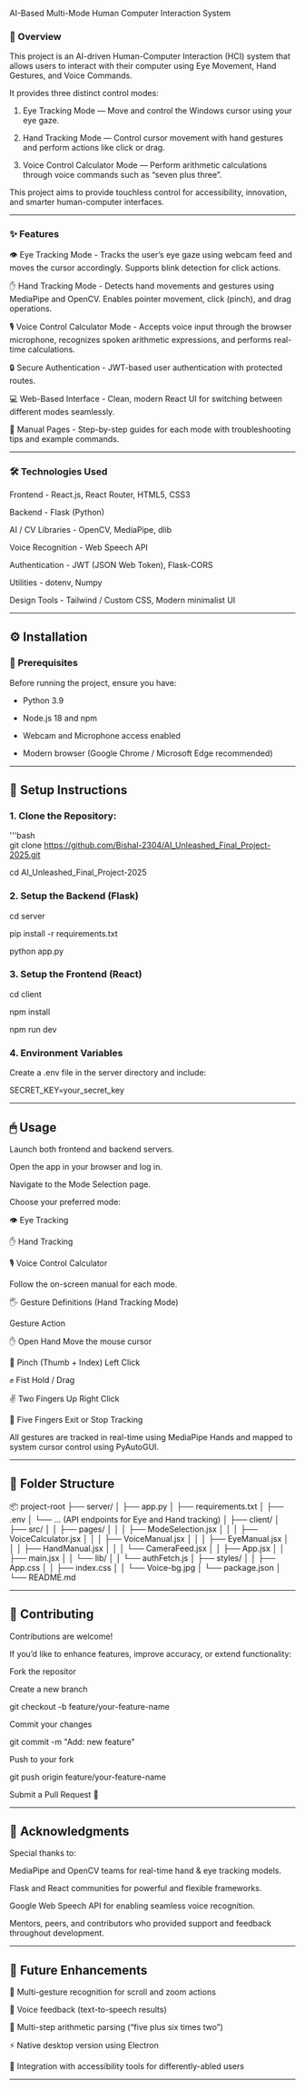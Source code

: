 AI-Based Multi-Mode Human Computer Interaction System

### 🧩 Overview

This project is an AI-driven Human-Computer Interaction (HCI) system that allows users to interact with their computer using Eye Movement, Hand Gestures, and Voice Commands.  

It provides three distinct control modes:

1. Eye Tracking Mode — Move and control the Windows cursor using your eye gaze.  

2. Hand Tracking Mode — Control cursor movement with hand gestures and perform actions like click or drag.  

3. Voice Control Calculator Mode — Perform arithmetic calculations through voice commands such as “seven plus three”.

This project aims to provide touchless control for accessibility, innovation, and smarter human-computer interfaces.

---

### ✨ Features

👁 Eye Tracking Mode - Tracks the user’s eye gaze using webcam feed and moves the cursor accordingly. Supports blink detection for click actions. 

✋ Hand Tracking Mode - Detects hand movements and gestures using MediaPipe and OpenCV. Enables pointer movement, click (pinch), and drag operations. 

🎙 Voice Control Calculator Mode - Accepts voice input through the browser microphone, recognizes spoken arithmetic expressions, and performs real-time calculations. 

🔒 Secure Authentication - JWT-based user authentication with protected routes. 

💻 Web-Based Interface - Clean, modern React UI for switching between different modes seamlessly. 

📖 Manual Pages - Step-by-step guides for each mode with troubleshooting tips and example commands. 

---

 ### 🛠 Technologies Used
 
 Frontend - React.js, React Router, HTML5, CSS3 
 
 Backend - Flask (Python) 
 
 AI / CV Libraries - OpenCV, MediaPipe, dlib 
 
 Voice Recognition - Web Speech API
 
 Authentication - JWT (JSON Web Token), Flask-CORS 
 
 Utilities - dotenv, Numpy 
 
 Design Tools - Tailwind / Custom CSS, Modern minimalist UI 

---

## ⚙ Installation

### 🔧 Prerequisites

Before running the project, ensure you have:

- Python 3.9

- Node.js 18 and npm

- Webcam and Microphone access enabled

- Modern browser (Google Chrome / Microsoft Edge recommended)

---

## 🧱 Setup Instructions

### 1. Clone the Repository:
'''bash  
git clone https://github.com/Bishal-2304/AI_Unleashed_Final_Project-2025.git

cd AI_Unleashed_Final_Project-2025

### 2. Setup the Backend (Flask)

cd server

pip install -r requirements.txt

python app.py

### 3. Setup the Frontend (React)

cd client

npm install

npm run dev

### 4. Environment Variables

Create a .env file in the server directory and include:

SECRET_KEY=your_secret_key

---

## 🖱 Usage

Launch both frontend and backend servers.

Open the app in your browser and log in.

Navigate to the Mode Selection page.

Choose your preferred mode:

👁 Eye Tracking

✋ Hand Tracking

🎙 Voice Control Calculator

Follow the on-screen manual for each mode.

🖐 Gesture Definitions (Hand Tracking Mode)

Gesture	Action

✋ Open Hand	Move the mouse cursor

🤏 Pinch (Thumb + Index)	Left Click

✊ Fist	Hold / Drag

✌ Two Fingers Up	Right Click

🖖 Five Fingers	Exit or Stop Tracking

All gestures are tracked in real-time using MediaPipe Hands and mapped to system cursor control using PyAutoGUI.

---

## 📂 Folder Structure

📦 project-root
├── server/
│   ├── app.py
│   ├── requirements.txt
│   ├── .env
│   └── ... (API endpoints for Eye and Hand tracking)
│
├── client/
│   ├── src/
│   │   ├── pages/
│   │   │   ├── ModeSelection.jsx
│   │   │   ├── VoiceCalculator.jsx
│   │   │   ├── VoiceManual.jsx
│   │   │   ├── EyeManual.jsx
│   │   │   ├── HandManual.jsx
│   │   │   └── CameraFeed.jsx
│   │   ├── App.jsx
│   │   ├── main.jsx
│   │   └── lib/
│   │       └── authFetch.js
│   ├── styles/
│   │   ├── App.css
│   │   ├── index.css
│   │   └── Voice-bg.jpg
│   └── package.json
│
└── README.md

---

## 🤝 Contributing

Contributions are welcome!

If you’d like to enhance features, improve accuracy, or extend functionality:

Fork the repositor

Create a new branch

git checkout -b feature/your-feature-name

Commit your changes

git commit -m "Add: new feature"

Push to your fork

git push origin feature/your-feature-name

Submit a Pull Request 🚀

---

## 🙏 Acknowledgments

Special thanks to:

MediaPipe and OpenCV teams for real-time hand & eye tracking models.

Flask and React communities for powerful and flexible frameworks.

Google Web Speech API for enabling seamless voice recognition.

Mentors, peers, and contributors who provided support and feedback throughout development.

---

## 🧠 Future Enhancements

📡 Multi-gesture recognition for scroll and zoom actions

💬 Voice feedback (text-to-speech results)

🧾 Multi-step arithmetic parsing (“five plus six times two”)

⚡ Native desktop version using Electron

🤖 Integration with accessibility tools for differently-abled users

---
